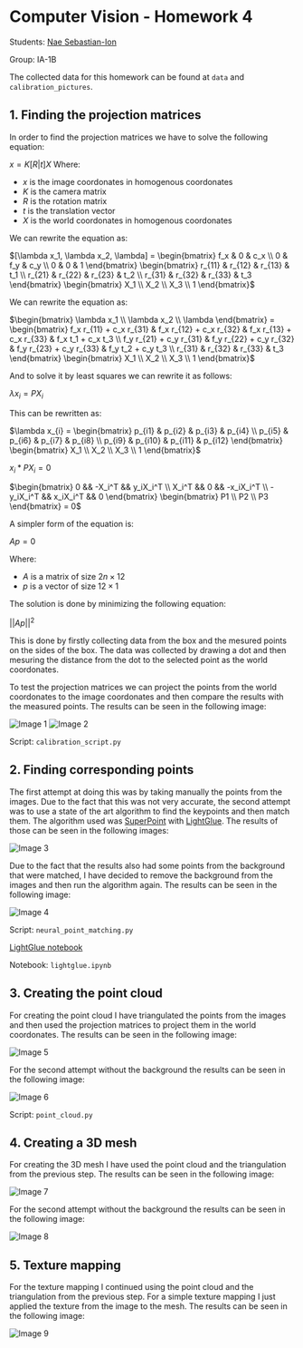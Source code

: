# Computer Vision - Homework 4
Students: [Nae Sebastian-Ion](naesebi2000@gmail.com)

Group: IA-1B

The collected data for this homework can be found at ```data``` and ```calibration_pictures```.

## 1. Finding the projection matrices

In order to find the projection matrices we have to solve the following equation:

$x = K[R|t] X$
Where:
- $x$ is the image coordonates in homogenous coordonates
- $K$ is the camera matrix
- $R$ is the rotation matrix
- $t$ is the translation vector
- $X$ is the world coordonates in homogenous coordonates

We can rewrite the equation as:

$[\lambda x_1, \lambda  x_2, \lambda] = \begin{bmatrix} f_x & 0 & c_x \\ 0 & f_y & c_y \\ 0 & 0 & 1 \end{bmatrix} \begin{bmatrix} r_{11} & r_{12} & r_{13} & t_1 \\ r_{21} & r_{22} & r_{23} & t_2 \\ r_{31} & r_{32} & r_{33} & t_3 \end{bmatrix} \begin{bmatrix} X_1 \\ X_2 \\ X_3 \\ 1 \end{bmatrix}$

We can rewrite the equation as:

$\begin{bmatrix} \lambda x_1 \\ \lambda x_2 \\ \lambda \end{bmatrix} = \begin{bmatrix} f_x r_{11} + c_x r_{31} & f_x r_{12} + c_x r_{32} & f_x r_{13} + c_x r_{33} & f_x t_1 + c_x t_3 \\ f_y r_{21} + c_y r_{31} & f_y r_{22} + c_y r_{32} & f_y r_{23} + c_y r_{33} & f_y t_2 + c_y t_3 \\ r_{31} & r_{32} & r_{33} & t_3 \end{bmatrix} \begin{bmatrix} X_1 \\ X_2 \\ X_3 \\ 1 \end{bmatrix}$

And to solve it by least squares we can rewrite it as follows:

$\lambda x_{i} = P X_i$

This can be rewritten as:

$\lambda x_{i} = \begin{bmatrix} p_{i1} & p_{i2} & p_{i3} & p_{i4} \\ p_{i5} & p_{i6} & p_{i7} & p_{i8} \\ p_{i9} & p_{i10} & p_{i11} & p_{i12} \end{bmatrix} \begin{bmatrix} X_1 \\ X_2 \\ X_3 \\ 1 \end{bmatrix}$

$x_{i} * P X_i = 0$

$\begin{bmatrix} 0 && -X_i^T && y_iX_i^T \\ X_i^T && 0 && -x_iX_i^T \\ -y_iX_i^T && x_iX_i^T && 0 \end{bmatrix} \begin{bmatrix} P1 \\ P2 \\ P3 \end{bmatrix} = 0$

A simpler form of the equation is:

$A p = 0$

Where:
- $A$ is a matrix of size $2n \times 12$
- $p$ is a vector of size $12 \times 1$

The solution is done by minimizing the following equation:

$||Ap||^2$

This is done by firstly collecting data from the box and the mesured points on the sides of the box. The data was collected by drawing a dot and then mesuring the distance from the dot to the selected point as the world coordonates. 

To test the projection matrices we can project the points from the world coordonates to the image coordonates and then compare the results with the measured points. The results can be seen in the following image:

![Image 1](results/P1.png)
![Image 2](results/P2.png)

Script: ```calibration_script.py```

## 2. Finding corresponding points

The first attempt at doing this was by taking manually the points from the images. Due to the fact that this was not very accurate, the second attempt was to use a state of the art algorithm to find the keypoints and then match them. The algorithm used was [SuperPoint](https://arxiv.org/abs/1712.07629) with [LightGlue](https://arxiv.org/abs/2306.13643). The results of those can be seen in the following images:

![Image 3](results/C1.png)

Due to the fact that the results also had some points from the background that were matched, I have decided to remove the background from the images and then run the algorithm again. The results can be seen in the following image:

![Image 4](results/C2.png)

Script: ```neural_point_matching.py```

[LightGlue notebook](https://colab.research.google.com/github/cvg/LightGlue/blob/main/demo.ipynb)

Notebook: ```lightglue.ipynb```

## 3. Creating the point cloud

For creating the point cloud I have triangulated the points from the images and then used the projection matrices to project them in the world coordonates. The results can be seen in the following image:

![Image 5](results/point_v1.gif)

For the second attempt without the background the results can be seen in the following image:

![Image 6](results/point_v2.gif)

Script: ```point_cloud.py```

## 4. Creating a 3D mesh

For creating the 3D mesh I have used the point cloud and the triangulation from the previous step. The results can be seen in the following image:

![Image 7](results/triang_v1.gif)

For the second attempt without the background the results can be seen in the following image:

![Image 8](results/triang_v2.gif)

## 5. Texture mapping

For the texture mapping I continued using the point cloud and the triangulation from the previous step. For a simple texture mapping I just applied the texture from the image to the mesh. The results can be seen in the following image:

![Image 9](results/texture_v1.gif)